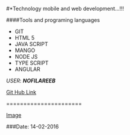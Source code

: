 #*Technology mobile and web development...!!!

####Tools and programing languages
* GIT
* HTML 5
* JAVA SCRIPT
* MANGO
* NODE JS
* TYPE SCRIPT
* ANGULAR
 
*USER*: ***NOFILAREEB***



[Git Hub Link](https://github.com/)

======================

[Image](C:\Users\hp\Desktop\Helloworld\helloworld1)


###Date: 14-02-2016
